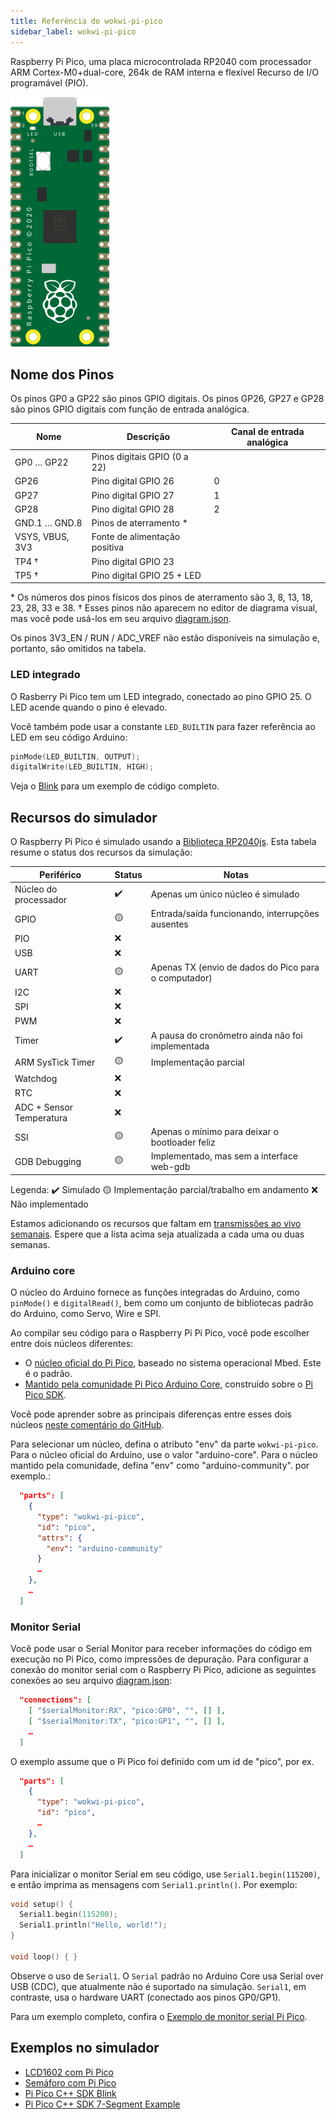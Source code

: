 ```yaml
---
title: Referência do wokwi-pi-pico
sidebar_label: wokwi-pi-pico
---
```


Raspberry Pi Pico, uma placa microcontrolada RP2040 com processador ARM Cortex-M0+dual-core, 264k de RAM interna e flexível
Recurso de I/O programável (PIO).

![Raspberry Pi Pico](wokwi-pi-pico.svg)

## Nome dos Pinos

Os pinos GP0 a GP22 são pinos GPIO digitais. Os pinos GP26, GP27 e GP28 são pinos GPIO digitais com função de entrada analógica.

| Nome            | Descrição                     | Canal de entrada analógica |
| --------------- | ----------------------------- | -------------------------- |
| GP0 … GP22      | Pinos digitais GPIO (0 a 22)  |                            |
| GP26            | Pino digital GPIO 26          | 0                          |
| GP27            | Pino digital GPIO 27          | 1                          |
| GP28            | Pino digital GPIO 28          | 2                          |
| GND.1 … GND.8   | Pinos de aterramento \*       |                            |
| VSYS, VBUS, 3V3 | Fonte de alimentação positiva |                            |
| TP4 †           | Pino digital GPIO 23          |                            |
| TP5 †           | Pino digital GPIO 25 + LED    |                            |

\* Os números dos pinos físicos dos pinos de aterramento são 3, 8, 13, 18, 23, 28, 33 e 38.
† Esses pinos não aparecem no editor de diagrama visual, mas você pode usá-los em seu arquivo [diagram.json](../diagram-format).

Os pinos 3V3_EN / RUN / ADC_VREF não estão disponíveis na simulação e, portanto, são omitidos na tabela.

### LED integrado

O Rasberry Pi Pico tem um LED integrado, conectado ao pino GPIO 25. O LED acende quando o pino é elevado.

Você também pode usar a constante `LED_BUILTIN` para fazer referência ao LED em seu código Arduino:

```cpp
pinMode(LED_BUILTIN, OUTPUT);
digitalWrite(LED_BUILTIN, HIGH);
```

Veja o [Blink](https://wokwi.com/arduino/projects/297755575592157709) para um exemplo de código completo.

## Recursos do simulador

O Raspberry Pi Pico é simulado usando a [Biblioteca RP2040js](https://github.com/wokwi/rp2040js).
Esta tabela resume o status dos recursos da simulação:

| Periférico               | Status | Notas                                                |
| ------------------------ | ------ | ---------------------------------------------------- |
| Núcleo do processador    | ✔️     | Apenas um único núcleo é simulado                    |
| GPIO                     | 🟡     | Entrada/saída funcionando, interrupções ausentes     |
| PIO                      | ❌     |                                                      |
| USB                      | ❌     |                                                      |
| UART                     | 🟡     | Apenas TX (envio de dados do Pico para o computador) |
| I2C                      | ❌     |                                                      |
| SPI                      | ❌     |                                                      |
| PWM                      | ❌     |                                                      |
| Timer                    | ✔️     | A pausa do cronômetro ainda não foi implementada     |
| ARM SysTick Timer        | 🟡     | Implementação parcial                                |
| Watchdog                 | ❌     |                                                      |
| RTC                      | ❌     |                                                      |
| ADC + Sensor Temperatura | ❌     |                                                      |
| SSI                      | 🟡     | Apenas o mínimo para deixar o bootloader feliz       |
| GDB Debugging            | 🟡     | Implementado, mas sem a interface web-gdb            |

Legenda:
✔️ Simulado
🟡 Implementação parcial/trabalho em andamento
❌ Não implementado

Estamos adicionando os recursos que faltam em [transmissões ao vivo semanais](https://www.youtube.com/playlist?list=PLLomdjsHtJTxT-vdJHwa3z62dFXZnzYBm). Espere que a lista acima seja atualizada a cada uma ou duas semanas.

### Arduino core

O núcleo do Arduino fornece as funções integradas do Arduino, como `pinMode()` e `digitalRead()`, bem como um conjunto de bibliotecas padrão do Arduino, como Servo, Wire e SPI.

Ao compilar seu código para o Raspberry Pi Pi Pico, você pode escolher entre dois núcleos diferentes:

- O [núcleo oficial do Pi Pico](https://github.com/arduino/ArduinoCore-mbed), baseado no sistema operacional Mbed. Este é o padrão.
- [Mantido pela comunidade Pi Pico Arduino Core](https://github.com/earlephilhower/arduino-pico), construído sobre o [Pi Pico SDK](https://github.com/raspberrypi/pico-sdk).

Você pode aprender sobre as principais diferenças entre esses dois núcleos [neste comentário do GitHub](https://github.com/earlephilhower/arduino-pico/issues/117#issuecomment-830356795).

Para selecionar um núcleo, defina o atributo "env" da parte `wokwi-pi-pico`. Para o núcleo oficial do Arduino, use o valor "arduino-core". Para o núcleo mantido pela comunidade, defina "env" como "arduino-community". por exemplo.:

```json
  "parts": [
    {
      "type": "wokwi-pi-pico",
      "id": "pico",
      "attrs": {
        "env": "arduino-community"
      }
      …
    },
    …
  ]
```

### Monitor Serial

Você pode usar o Serial Monitor para receber informações do código em execução no Pi Pico, como impressões de depuração. Para configurar a conexão do monitor serial com o Raspberry Pi Pico, adicione as seguintes conexões ao seu arquivo [diagram.json](../diagram-format#onnections):

```json
  "connections": [
    [ "$serialMonitor:RX", "pico:GP0", "", [] ],
    [ "$serialMonitor:TX", "pico:GP1", "", [] ],
    …
  ]
```

O exemplo assume que o Pi Pico foi definido com um id de "pico", por ex.

```json
  "parts": [
    {
      "type": "wokwi-pi-pico",
      "id": "pico",
      …
    },
    …
  ]
```

Para inicializar o monitor Serial em seu código, use `Serial1.begin(115200)`, e então imprima as mensagens com `Serial1.println()`. Por exemplo:

```cpp
void setup() {
  Serial1.begin(115200);
  Serial1.println("Hello, world!");
}

void loop() { }
```

Observe o uso de `Serial1`. O `Serial` padrão no Arduino Core usa Serial over USB (CDC), que atualmente não é suportado na simulação. `Serial1`, em contraste, usa o hardware UART (conectado aos pinos GP0/GP1).

Para um exemplo completo, confira o [Exemplo de monitor serial Pi Pico](https://wokwi.com/arduino/projects/297755360074138125).

## Exemplos no simulador

- [LCD1602 com Pi Pico](https://wokwi.com/arduino/projects/297323005822894602)
- [Semáforo com Pi Pico](https://wokwi.com/arduino/projects/297322571959894536)
- [Pi Pico C++ SDK Blink](https://wokwi.com/arduino/projects/298013072042230285)
- [Pi Pico C++ SDK 7-Segment Example](https://wokwi.com/arduino/projects/298014884249993738)
